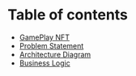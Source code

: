 # Table of contents

* [GamePlay NFT](README.md)
* [Problem Statement](problem-statement.md)
* [Architecture Diagram](architecture-diagram.md)
* [Business Logic](business-logic.md)
